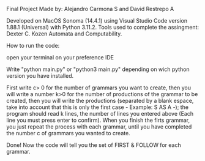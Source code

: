 Final Project Made by: Alejandro Carmona S and David Restrepo A

Developed on MacOS Sonoma (14.4.1) using Visual Studio Code version 1.88.1 (Universal) with Python 3.11.2. Tools used to complete the assingment: Dexter C. Kozen Automata and Computability.

How to run the code:

open your terminal on your preference IDE

Write "python main.py" or "python3 main.py" depending on wich python version you have installed.

First write c> 0 for the number of grammars you want to create, then you will write a number k>0 for the number of productions of the grammar to be created, then you will write the productions (separated by a blank espace, take into account that this is only the first case - Example: S AS A -); the program should read k lines, the number of lines you entered above (Each line you must press enter to confirm). When you finish the firts grammar, you just repeat the process with each grammar, until you have completed the number c of grammars you wanted to create.

Done! Now the code will tell you the set of FIRST & FOLLOW for each grammar.
